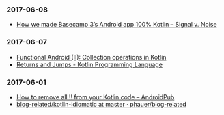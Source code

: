 ### 2017-06-08<br>
+ [How we made Basecamp 3’s Android app 100% Kotlin – Signal v. Noise](https://m.signalvnoise.com/how-we-made-basecamp-3s-android-app-100-kotlin-35e4e1c0ef12)<br>

### 2017-06-07<br>
+ [Functional Android (II): Collection operations in Kotlin](https://antonioleiva.com/collection-operations-kotlin/)<br>
+ [Returns and Jumps - Kotlin Programming Language](https://kotlinlang.org/docs/reference/returns.html)<br>

### 2017-06-01<br>
+ [How to remove all !! from your Kotlin code – AndroidPub](https://android.jlelse.eu/how-to-remove-all-from-your-kotlin-code-87dc2c9767fb)<br>
+ [blog-related/kotlin-idiomatic at master · phauer/blog-related](https://github.com/phauer/blog-related/tree/master/kotlin-idiomatic)<br>

